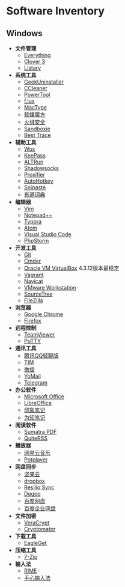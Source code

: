 # Software Inventory

## Windows

- __文件管理__
  - [Everything](https://www.voidtools.com/)
  - [Clover 3](http://cn.ejie.me/)
  - [Listary](http://www.listary.com/)
- __系统工具__
  - [GeekUninstaller](https://www.geekuninstaller.com/)
  - [CCleaner](https://www.piriform.com/ccleaner)
  - [PowerTool](http://powertool.s601.xrea.com/)
  - [f.lux](https://justgetflux.com/)
  - [MacType](http://mactype.net/)
  - [软媒魔方](http://mofang.ruanmei.com/)
  - [火绒安全](http://huorong.cn/)
  - [Sandboxie](https://www.sandboxie.com/)
  - [Best Trace](https://www.ipip.net/download.html)
- __辅助工具__
  - [Wox](http://www.getwox.com/)
  - [KeePass](http://keepass.info/index.html)
  - [ALTRun](https://code.google.com/archive/p/altrun/)
  - [Shadowsocks](https://github.com/shadowsocks)
  - [Proxifier](http://www.proxifier.com/)
  - [AutoHotkey](https://autohotkey.com/)
  - [Snipaste](https://www.snipaste.com/)
  - [有道词典](http://www.youdao.com/)
- __编辑器__
  - [Vim](http://www.vim.org/)
  - [Notepad++](https://notepad-plus-plus.org/)
  - [Typora](https://typora.io/)
  - [Atom](https://atom.io/)
  - [Visual Studio Code](https://code.visualstudio.com/)
  - [PhpStorm](https://confluence.jetbrains.com/display/PhpStorm/PhpStorm+Early+Access+Program)
- __开发工具__
  - [Git](https://git-scm.com/)
  - [Cmder](http://cmder.net/)
  - [Oracle VM VirtualBox](https://www.virtualbox.org/) 4.3.12版本最稳定
  - [Vagrant](https://www.vagrantup.com/)
  - [Navicat](https://www.navicat.com.cn/)
  - [VMware Workstation](https://www.vmware.com/)
  - [SourceTree](https://www.sourcetreeapp.com/)
  - [FileZilla](https://filezilla-project.org/)
- __浏览器__
  - [Google Chrome](https://www.google.com/chrome/browser/desktop/index.html)
  - [Firefox](https://www.mozilla.org/zh-CN/firefox/new/)
- __远程控制__
  - [TeamViewer](https://www.teamviewer.com/zhCN/)
  - [PuTTY](http://www.putty.org/)
- __通讯工具__
  - [腾讯QQ轻聊版](http://im.qq.com/lightqq/)
  - [TIM](http://tim.qq.com/)
  - [微信](https://weixin.qq.com/)
  - [YoMail](http://www.yomail.com/)
  - [Telegram](https://telegram.org/)
- __办公软件__
  - [Microsoft Office](https://www.office.com/)
  - [LibreOffice](https://zh-cn.libreoffice.org/)
  - [印象笔记](https://www.yinxiang.com/)
  - [为知笔记](http://www.wiz.cn/)
- __阅读软件__
  - [Sumatra PDF](https://www.sumatrapdfreader.org)
  - [QuiteRSS](https://quiterss.org/)
- __播放器__
  - [网易云音乐](http://music.163.com/)
  - [Potplayer](http://potplayer.daum.net/?lang=zh_CN)
- __网盘同步__
  - [坚果云](https://www.jianguoyun.com/)
  - [dropbox](https://www.dropbox.com/)
  - [Resilio Sync](https://www.resilio.com/)
  - [Degoo](https://degoo.com/)
  - [百度网盘](https://pan.baidu.com/)
  - [百度企业网盘](https://eyun.baidu.com/)
- __文件加密__
  - [VeraCrypt](https://veracrypt.codeplex.com/)
  - [Cryptomator](https://cryptomator.org/)
- __下载工具__
  - [EagleGet](http://www.eagleget.com/cn/)
- __压缩工具__
  - [7-Zip](http://www.7-zip.org/)
- __输入法__
  - [RIME](http://rime.im/)
  - [手心输入法](http://www.xinshuru.com)
